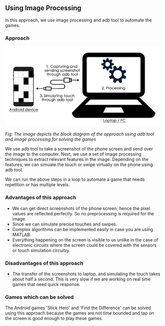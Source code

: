 ## Using Image Processing

In this approach, we use image processing and adb tool to automate the games. 

### Approach

![image1](/Images/methods-1.png)

*Fig: The image depicts the block diagram of the approach using adb tool and image processing for solving the games*

We use adb tool to take a screenshot of the phone screen and send over the image to the computer. Next, we use a set of image processing techniques to extract relevant features in the image. Depending on the features, we can simuate the touch or swipe virtually on the phone using adb tool. 

We can run the above steps in a loop to automate a game that needs repetition or has multiple levels.

### Advantages of this approach

- We can get direct screenshots of the phone screen; hence the pixel values are reflected perfectly. So no preprocessing is required for the image.
- Since we can simulate precise touches and swipes.
- Complex algorithms can be implemented easily in case you are using MATLAB.
- Everything happening on the screen is visible to us unlike in the case of electronic circuits where the screen could be covered with the sensors or touch simulation circuitry.

### Disadvantages of this approach

- The transfer of the screenshots to laptop, and simulating the touch takes about half a second. This is very slow if we are working on real time games that need quick response.
 
### Games which can be solved

The Android games 'Stick Hero' and 'Find the Difference' can be solved using this approach because the games are not time bounded and tap on the screen is good enough to play these games.
